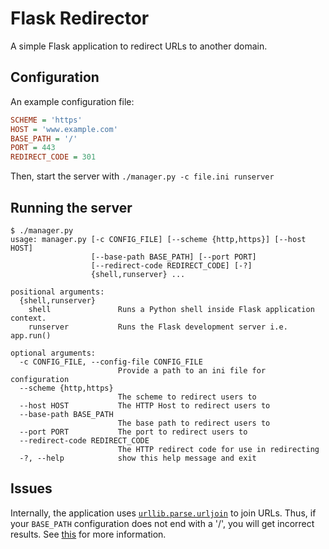 # Flask Redirector
A simple Flask application to redirect URLs to another domain.

## Configuration
An example configuration file:
```ini
SCHEME = 'https'
HOST = 'www.example.com'
BASE_PATH = '/'
PORT = 443
REDIRECT_CODE = 301
```

Then, start the server with `./manager.py -c file.ini runserver`

## Running the server
```
$ ./manager.py
usage: manager.py [-c CONFIG_FILE] [--scheme {http,https}] [--host HOST]
                  [--base-path BASE_PATH] [--port PORT]
                  [--redirect-code REDIRECT_CODE] [-?]
                  {shell,runserver} ...

positional arguments:
  {shell,runserver}
    shell               Runs a Python shell inside Flask application context.
    runserver           Runs the Flask development server i.e. app.run()

optional arguments:
  -c CONFIG_FILE, --config-file CONFIG_FILE
                        Provide a path to an ini file for configuration
  --scheme {http,https}
                        The scheme to redirect users to
  --host HOST           The HTTP Host to redirect users to
  --base-path BASE_PATH
                        The base path to redirect users to
  --port PORT           The port to redirect users to
  --redirect-code REDIRECT_CODE
                        The HTTP redirect code for use in redirecting
  -?, --help            show this help message and exit
```

## Issues
Internally, the application uses
[`urllib.parse.urljoin`](https://docs.python.org/3.5/library/urllib.parse.html#urllib.parse.urljoin) to join
URLs. Thus, if your `BASE_PATH` configuration does not end with a '/', you will get incorrect results. See
[this](http://stackoverflow.com/a/10893427/602002) for more information.
